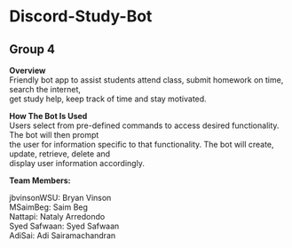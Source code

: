 # Discord-Study-Bot
<h2>Group 4</h2>

<b>Overview</b></br>
Friendly bot app to assist students attend class, submit homework on time, search the internet, </br>
get study help, keep track of time and stay motivated.

<b>How The Bot Is Used</b></br>
Users select from pre-defined commands to access desired functionality. The bot will then prompt</br>
the user for information specific to that functionality. The bot will create, update, retrieve, delete and </br>
display user information accordingly.

<b>Team Members:</b>

jbvinsonWSU: Bryan Vinson</br>
MSaimBeg: Saim Beg</br>
Nattapi: Nataly Arredondo</br>
Syed Safwaan: Syed Safwaan</br>
AdiSai: Adi Sairamachandran</br>

